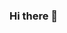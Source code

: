 ### Hi there 👋

<!--
**gbolu/gbolu** is a ✨ _special_ ✨ repository because its `README.md` (this file) appears on your GitHub profile.

<h3 align="center"> Hi there! <img src="https://raw.githubusercontent.com/MartinHeinz/MartinHeinz/master/wave.gif" width="30px"> I'm <B>Gbolu</B></h3>
<hr>

I am a result-oriented Back-End Developer with experience building and designing fault-tolerant systems. I am an expert at problem-solving, technical leadership, communications, and presentations.

I'm also a huge foodie with a passion for all meals that bring smiles to the wonderful people on this levitating spinning top we call Earth.

- 🌱 I’m currently learning React, Redux and Flutter.

- 💬 Ask me about NodeJs, DevOps, Testing.
- 📫 How to reach me: 
  * [Twitter](https://twitter.com/gbolu_ "My Twitter")
  * [LinkedIn](https://www.linkedin.com/in/gboluwaga-adeyemi-b890a6ab/ "My LinkedIn")
 

## &#x1f4c8; GitHub Stats.

![Gbolu's github stats](https://github-readme-stats.vercel.app/api?username=gbolu&show_icons=true&theme=radical)
[![Top Langs](https://github-readme-stats.vercel.app/api/top-langs/?username=gbolu&layout=compact&theme=radical)](https://github.com/gbolu)


![trophy](https://github-profile-trophy.vercel.app/?username=gbolu)

Started counting on <b>13/08/2021</b>

![Profile views](https://gpvc.arturio.dev/gbolu)  
<!--

Here are some ideas to get you started:

- 🔭 I’m currently working on ...
- 👯 I’m looking to collaborate on ...
- 🤔 I’m looking for help with ...
- 💬 Ask me about ...
- 📫 How to reach me: ...
- 😄 Pronouns: ...
- ⚡ Fun fact: ...
-->
